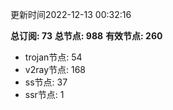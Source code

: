 更新时间2022-12-13 00:32:16

**总订阅: 73**
**总节点: 988**
**有效节点: 260**
- trojan节点: 54
- v2ray节点: 168
- ss节点: 37
- ssr节点: 1
